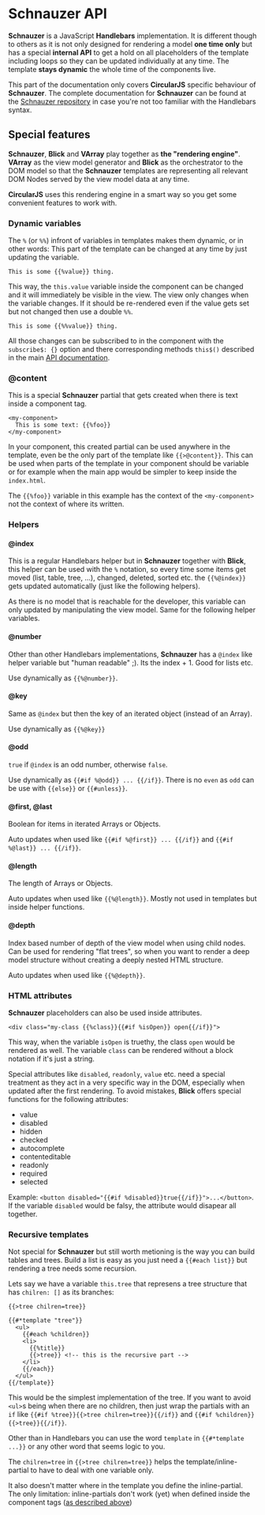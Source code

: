 # Schnauzer API

**Schnauzer** is a JavaScript **Handlebars** implementation. It is different though to others as it is not only designed for rendering a model **one time only** but has a special **internal API** to get a hold on all placeholders of the template including loops so they can be updated individually at any time. The template **stays dynamic** the whole time of the components live.

This part of the documentation only covers **CircularJS** specific behaviour of **Schnauzer**. The complete documentation for **Schnauzer** can be found at the [Schnauzer repository](https://github.com/PitPik/Schnauzer) in case you're not too familiar with the Handlebars syntax.

## Special features

**Schnauzer**, **Blick** and **VArray** play together as **the "rendering engine"**. **VArray** as the view model generator and **Blick** as the orchestrator to the DOM model so that the **Schnauzer** templates are representing all relevant DOM Nodes served by the view model data at any time.

**CircularJS** uses this rendering engine in a smart way so you get some convenient features to work with.

### Dynamic variables

The `%` (or `%%`) infront of variables in templates makes them dynamic, or in other words: This part of the template can be changed at any time by just updating the variable.

```Handlebars
This is some {{%value}} thing.
```

This way, the `this.value` variable inside the component can be changed and it will immediately be visible in the view.
The view only changes when the variable changes. If it should be re-rendered even if the value gets set but not changed then use a double `%%`.

```Handlebars
This is some {{%%value}} thing.
```

All those changes can be subscribed to in the component with the `subscribe$: {}` option and there corresponding methods `this$()` described in the main [API documentation](API.md).

### @content

This is a special **Schnauzer** partial that gets created when there is text inside a component tag.

```Handlebars
<my-component>
  This is some text: {{%foo}}
</my-component>
```

In your component, this created partial can be used anywhere in the template, even be the only part of the template like `{{>@content}}`. This can be used when parts of the template in your component should be variable or for example when the main app would be simpler to keep inside the `index.html`.

The `{{%foo}}` variable in this example has the context of the `<my-component>` not the context of where its written.

### Helpers

#### @index

This is a regular Handlebars helper but in **Schnauzer** together with **Blick**, this helper can be used with the `%` notation, so every time some items get moved (list, table, tree, ...), changed, deleted, sorted etc. the `{{%@index}}` gets updated automatically (just like the following helpers).

As there is no model that is reachable for the developer, this variable can only updated by manipulating the view model. Same for the following helper variables.

#### @number

Other than other Handlebars implementations, **Schnauzer** has a `@index` like helper variable but "human readable" ;). Its the index + 1. Good for lists etc.

Use dynamically as `{{%@number}}`.

#### @key

Same as `@index` but then the key of an iterated object (instead of an Array).

Use dynamically as `{{%@key}}`

#### @odd

`true` if `@index` is an odd number, otherwise `false`.

Use dynamically as `{{#if %@odd}} ... {{/if}}`. There is no `even` as `odd` can be use with `{{else}}` or `{{#unless}}`.

#### @first, @last

Boolean for items in iterated Arrays or Objects.

Auto updates when used like `{{#if %@first}} ... {{/if}}` and `{{#if %@last}} ... {{/if}}`.

#### @length

The length of Arrays or Objects.

Auto updates when used like `{{%@length}}`. Mostly not used in templates but inside helper functions.

#### @depth

Index based number of depth of the view model when using child nodes. Can be used for rendering "flat trees", so when you want to render a deep model structure without creating a deeply nested HTML structure.

Auto updates when used like `{{%@depth}}`.


### HTML attributes

**Schnauzer** placeholders can also be used inside attributes.

```Handlebars
<div class="my-class {{%class}}{{#if %isOpen}} open{{/if}}">
```

This way, when the variable `isOpen` is truethy, the class `open` would be rendered as well. The variable `class` can be rendered without a block notation if it's just a string.

Special attributes like `disabled`, `readonly`, `value` etc. need a special treatment as they act in a very specific way in the DOM, especially when updated after the first rendering. To avoid mistakes, **Blick** offers special functions for the following attributes:

- value
- disabled
- hidden
- checked
- autocomplete
- contenteditable
- readonly
- required
- selected

Example: `<button disabled="{{#if %disabled}}true{{/if}}">...</button>`.
If the variable `disabled` would be falsy, the attribute would disapear  all together.


### Recursive templates

Not special for **Schnauzer** but still worth metioning is the way you can build tables and trees. Build a list is easy as you just need a `{{#each list}}` but rendering a tree needs some recursion.

Lets say we have a variable `this.tree` that represens a tree structure that has `chilren: []` as its branches:

```Handlebars
{{>tree chilren=tree}}

{{#*template "tree"}}
  <ul>
    {{#each %children}}
    <li>
      {{%title}}
      {{>tree}} <!-- this is the recursive part -->
    </li>
    {{/each}}
  </ul>
{{/template}}
```

This would be the simplest implementation of the tree. If you want to avoid `<ul>`s being when there are no children, then just wrap the partials with an `if` like `{{#if %tree}}{{>tree chilren=tree}}{{/if}}` and `{{#if %children}}{{>tree}}{{/if}}`.

Other than in Handlebars you can use the word `template` in  `{{#*template ...}}` or any other word that seems logic to you.

The `chilren=tree` in `{{>tree chilren=tree}}` helps the template/inline-partial to have to deal with one variable only.

It also doesn't matter where in the template you define the inline-partial. The only limitation: inline-partials don't work (yet) when defined inside the component tags ([as described above](#content))


